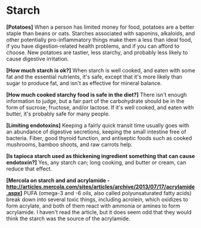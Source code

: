 # Starch

**[Potatoes]**
When a person has limited money for food, potatoes are a better staple than beans or oats. Starches associated with saponins, alkaloids, and other potentially pro-inflammatory things make them a less than ideal food, if you have digestion-related health problems, and if you can afford to choose. New potatoes are tastier, less starchy, and probably less likely to cause digestive irritation.

**[How much starch is ok?]**
When starch is well cooked, and eaten with some fat and the essential nutrients, it's safe, except that it's more likely than sugar to produce fat, and isn't as effective for mineral balance.

**[How much cooked starchy food is safe in the diet?]**
There isn't enough information to judge, but a fair part of the carbohydrate should be in the form of sucrose, fructose, and/or lactose. If it's well cooked, and eaten with butter, it's probably safe for many people.

**[Limiting endotoxins]**
Keeping a fairly quick transit time usually goes with an abundance of digestive secretions, keeping the small intestine free of bacteria. Fiber, good thyroid function, and antiseptic foods such as cooked mushrooms, bamboo shoots, and raw carrots help.

**[Is tapioca starch used as thickening ingredient something that can cause endotoxin?]**
Yes, any starch can; long cooking, and butter or cream, can reduce that effect.

**[Mercola on starch and and acrylamide - http://articles.mercola.com/sites/articles/archive/2013/07/17/acrylamide.aspx]** PUFA (omega-3 and -6 oils, also called polyunsaturated fatty acids) break down into several toxic things, including acrolein, which oxidizes to form acrylate, and both of them react with ammonia or amines to form acrylamide. I haven't read the article, but it does seem odd that they would think the starch was the source of the acrylamide.
